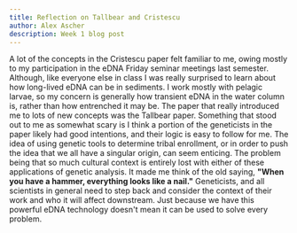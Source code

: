 ```yaml
---
title: Reflection on Tallbear and Cristescu
author: Alex Ascher
description: Week 1 blog post
---
```

A lot of the concepts in the Cristescu paper felt familiar to me, owing mostly to my participation in the eDNA Friday seminar meetings last semester. Although, like everyone else in class I was really surprised to learn about how long-lived eDNA can be in sediments. I work mostly with pelagic larvae, so my concern is generally how transient eDNA in the water column is, rather than how entrenched it may be. The paper that really introduced me to lots of new concepts was the Tallbear paper. Something that stood out to me as somewhat scary is I think a portion of the geneticists in the paper likely had good intentions, and their logic is easy to follow for me. The idea of using genetic tools to determine tribal enrollment, or in order to push the idea that we all have a singular origin, can seem enticing. The problem being that so much cultural context is entirely lost with either of these applications of genetic analysis. It made me think of the old saying, **"When you have a hammer, everything looks like a nail."** Geneticists, and all scientists in general need to step back and consider the context of their work and who it will affect downstream. Just because we have this powerful eDNA technology doesn't mean it can be used to solve every problem.